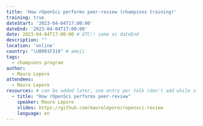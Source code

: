 ```yaml
---
title: 'How rOpenSci performs peer-review (champions training)'
training: true
dateStart: '2023-04-04T17:00:00'
dateEnd: '2023-04-04T17:00:00'
date: 2023-04-04T17:00:00 # UTC!! same as dateEnd
description: ""
location: 'online'
country: "\U0001F310" # emoji
tags: 
  - champions program
author:
  - Mauro Lepore
attendees:
  - Mauro Lepore
resources: # can be added later, one entry per talk (don't add while still empty, add once there are resources)
  - title: "How rOpenSci performs peer-review"
    speaker: Mauro Lepore
    slides: https://github.com/maurolepore/ropensci-review
    language: en
---
```



